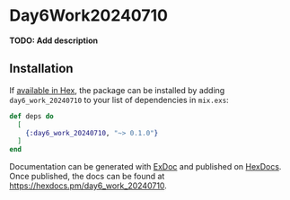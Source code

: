 # Day6Work20240710

**TODO: Add description**

## Installation

If [available in Hex](https://hex.pm/docs/publish), the package can be installed
by adding `day6_work_20240710` to your list of dependencies in `mix.exs`:

```elixir
def deps do
  [
    {:day6_work_20240710, "~> 0.1.0"}
  ]
end
```

Documentation can be generated with [ExDoc](https://github.com/elixir-lang/ex_doc)
and published on [HexDocs](https://hexdocs.pm). Once published, the docs can
be found at <https://hexdocs.pm/day6_work_20240710>.

